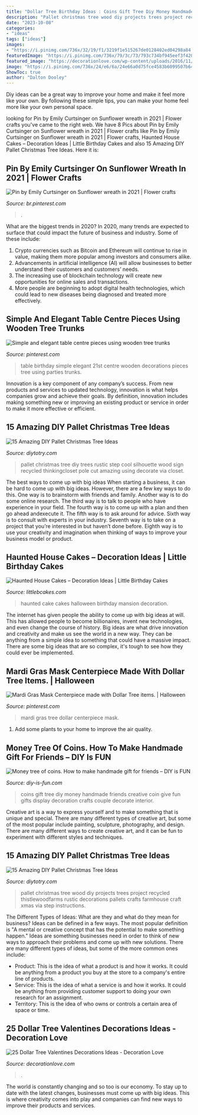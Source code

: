 ```yaml
---
title: "Dollar Tree Birthday Ideas : Coins Gift Tree Diy Money Handmade Friends Creative Coin Give Fun Gifts Display Decoration Crafts Couple Decorate Interior"
description: "Pallet christmas tree wood diy projects trees project recycled thistlewoodfarms rustic decorations pallets crafts farmhouse craft xmas via step instructions"
date: "2023-10-08"
categories:
- "ideas"
tags: ["ideas"]
images:
- "https://i.pinimg.com/736x/32/19/f1/3219f1e515267de0128402ed04298a84.jpg"
featuredImage: "https://i.pinimg.com/736x/79/3c/73/793c734bf945eef3f420d43ba3fa3ba1.jpg"
featured_image: "https://decorationlove.com/wp-content/uploads/2016/11/Dollar-Tree-Store-Valentine-Day.jpg"
image: "https://i.pinimg.com/736x/24/e6/6a/24e66a0d75fce4583b6099507b64851a.jpg"
ShowToc: true
author: "Dalton Dooley"
---
```



Diy ideas can be a great way to improve your home and make it feel more like your own. By following these simple tips, you can make your home feel more like your own personal space.

	

		
looking for Pin by Emily Curtsinger on Sunflower wreath in 2021 | Flower crafts you've came to the right web. We have 8 Pics about Pin by Emily Curtsinger on Sunflower wreath in 2021 | Flower crafts like Pin by Emily Curtsinger on Sunflower wreath in 2021 | Flower crafts, Haunted House Cakes – Decoration Ideas | Little Birthday Cakes and also 15 Amazing DIY Pallet Christmas Tree Ideas. Here it is:
		
    
## Pin By Emily Curtsinger On Sunflower Wreath In 2021 | Flower Crafts

<img loading=lazy src="https://i.pinimg.com/736x/32/19/f1/3219f1e515267de0128402ed04298a84.jpg" onerror="this.onerror=null;this.src='https://tse1.mm.bing.net/th?id=OIP.6mXqGFbvxkaK0wlJ14aLcgHaKX&amp;pid=15.1';" alt="Pin by Emily Curtsinger on Sunflower wreath in 2021 | Flower crafts">

_Source: br.pinterest.com_

>. 

	

What are the biggest trends in 2020?
In 2020, many trends are expected to surface that could impact the future of business and industry. Some of these include:
1. Crypto currencies such as Bitcoin and Ethereum will continue to rise in value, making them more popular among investors and consumers alike.
2. Advancements in artificial intelligence (AI) will allow businesses to better understand their customers and customers’ needs.
3. The increasing use of blockchain technology will create new opportunities for online sales and transactions. 
4. More people are beginning to adopt digital health technologies, which could lead to new diseases being diagnosed and treated more effectively.

    
## Simple And Elegant Table Centre Pieces Using Wooden Tree Trunks

<img loading=lazy src="https://i.pinimg.com/736x/24/e6/6a/24e66a0d75fce4583b6099507b64851a.jpg" onerror="this.onerror=null;this.src='https://tse1.mm.bing.net/th?id=OIP.Rq92ti2QCPc51WD0R0kmDQHaNK&amp;pid=15.1';" alt="Simple and elegant table centre pieces using wooden tree trunks">

_Source: pinterest.com_

>table birthday simple elegant 21st centre wooden decorations pieces tree using parties trunks. 

	

Innovation is a key component of any company’s success. From new products and services to updated technology, innovation is what helps companies grow and achieve their goals. By definition, innovation includes making something new or improving an existing product or service in order to make it more effective or efficient.

    
## 15 Amazing DIY Pallet Christmas Tree Ideas

<img loading=lazy src="http://diytotry.com/wp-content/uploads/2015/11/Pallet-Christmas-Tree12.jpg" onerror="this.onerror=null;this.src='https://tse2.mm.bing.net/th?id=OIP.f_wrnheoOp3gVWtxNUnpsAHaL4&amp;pid=15.1';" alt="15 Amazing DIY Pallet Christmas Tree Ideas">

_Source: diytotry.com_

>pallet christmas tree diy trees rustic step cool silhouette wood sign recycled thinkingcloset pole cut amazing using decorate via closet. 

	

The best ways to come up with big ideas
When starting a business, it can be hard to come up with big ideas. However, there are a few key ways to do this. One way is to brainstorm with friends and family. Another way is to do some online research. The third way is to talk to people who have experience in your field. The fourth way is to come up with a plan and then go ahead andexecute it. The fifth way is to ask around for advice. Sixth way is to consult with experts in your industry. Seventh way is to take on a project that you’re interested in but haven’t done before. Eighth way is to use your creativity and imagination when thinking of ways to improve your business model or product.

    
## Haunted House Cakes – Decoration Ideas | Little Birthday Cakes

<img loading=lazy src="http://www.littlebcakes.com/wp-content/uploads/2014/01/Haunted-House-Cake-Images-768x1024.jpg" onerror="this.onerror=null;this.src='https://tse1.mm.bing.net/th?id=OIP.fEWUwsz4UUffH58KphqPGQHaJ4&amp;pid=15.1';" alt="Haunted House Cakes – Decoration Ideas | Little Birthday Cakes">

_Source: littlebcakes.com_

>haunted cake cakes halloween birthday mansion decoration. 

	

The internet has given people the ability to come up with big ideas at will. This has allowed people to become billionaires, invent new technologies, and even change the course of history. Big ideas are what drive innovation and creativity and make us see the world in a new way. They can be anything from a simple idea to something that could have a massive impact. There are some big ideas that are so complex, it's tough to see how they could ever be implemented.

    
## Mardi Gras Mask Centerpiece Made With Dollar Tree Items. | Halloween

<img loading=lazy src="https://i.pinimg.com/736x/79/3c/73/793c734bf945eef3f420d43ba3fa3ba1.jpg" onerror="this.onerror=null;this.src='https://tse4.mm.bing.net/th?id=OIP.45ZXZCM0rCsgjfy7PH7iIgHaNK&amp;pid=15.1';" alt="Mardi Gras Mask Centerpiece made with Dollar Tree items. | Halloween">

_Source: pinterest.com_

>mardi gras tree dollar centerpiece mask. 

	

1. Add some plants to your home to improve the air quality.

    
## Money Tree Of Coins. How To Make Handmade Gift For Friends – DIY Is FUN

<img loading=lazy src="http://diy-is-fun.com/wp-content/uploads/2015/02/020115_1439_Moneytreeof10.jpg" onerror="this.onerror=null;this.src='https://tse3.mm.bing.net/th?id=OIP.Lkp3KDBXiLkivCjSrX-ssAAAAA&amp;pid=15.1';" alt="Money tree of coins. How to make handmade gift for friends – DIY is FUN">

_Source: diy-is-fun.com_

>coins gift tree diy money handmade friends creative coin give fun gifts display decoration crafts couple decorate interior. 

	

Creative art is a way to express yourself and to make something that is unique and special. There are many different types of creative art, but some of the most popular include painting, sculpture, photography, and design. There are many different ways to create creative art, and it can be fun to experiment with different styles and techniques.

    
## 15 Amazing DIY Pallet Christmas Tree Ideas

<img loading=lazy src="http://diytotry.com/wp-content/uploads/2015/11/Pallet-Christmas-Tree11.jpg" onerror="this.onerror=null;this.src='https://tse3.mm.bing.net/th?id=OIP.XodiEaJ84XDawi_NaGiHjgHaKJ&amp;pid=15.1';" alt="15 Amazing DIY Pallet Christmas Tree Ideas">

_Source: diytotry.com_

>pallet christmas tree wood diy projects trees project recycled thistlewoodfarms rustic decorations pallets crafts farmhouse craft xmas via step instructions. 

	

The Different Types of Ideas: What are they and what do they mean for business?
Ideas can be defined in a few ways. The most popular definition is "A mental or creative concept that has the potential to make something happen." Ideas are something businesses need in order to think of new ways to approach their problems and come up with new solutions. 
There are many different types of ideas, but some of the more common ones include: 
- Product: This is the idea of what a product is and how it works. It could be anything from a product you buy at the store to a company's entire line of products. 
- Service: This is the idea of what a service is and how it works. It could be anything from providing customer support to doing your own research for an assignment. 
- Territory: This is the idea of who owns or controls a certain area of space or time.

    
## 25 Dollar Tree Valentines Decorations Ideas - Decoration Love

<img loading=lazy src="https://decorationlove.com/wp-content/uploads/2016/11/Dollar-Tree-Store-Valentine-Day.jpg" onerror="this.onerror=null;this.src='https://tse4.mm.bing.net/th?id=OIP.-Ov_ONcT7dnQwQwk8LxG1gHaLH&amp;pid=15.1';" alt="25 Dollar Tree Valentines Decorations Ideas - Decoration Love">

_Source: decorationlove.com_

>. 

	

The world is constantly changing and so too is our economy. To stay up to date with the latest changes, businesses must come up with big ideas. This is where creativity comes into play and companies can find new ways to improve their products and services.

